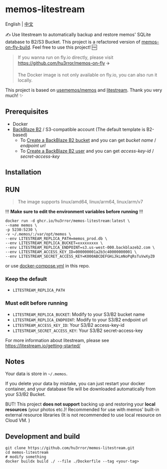 # memos-litestream

English | [中文](README_zh-CN.md)

✍️ Use litestream to automatically backup and restore memos' SQLite database to B2/S3 Bucket. This project is a refactored version of [memos-on-fly-build](https://github.com/hu3rror/memos-on-fly-build). Feel free to use this project! 🆓

> If you wanna run on fly.io directly, please visit https://github.com/hu3rror/memos-on-fly ✈️
> 
> The Docker image is not only available on fly.io, you can also run it locally.

This project is based on [usememos/memos](https://github.com/usememos/memos) and [litestream](https://github.com/benbjohnson/litestream). Thank you very much! ✨

## Prerequisites
- Docker
- [BackBlaze B2](https://www.backblaze.com/) / S3-compatible account (The default template is B2-based)
  -  To [Create a BackBlaze B2 bucket](https://litestream.io/guides/backblaze/#create-a-bucket) and you can get *bucket name* / *endpoint url*
  -  To [Create a BackBlaze B2 user](https://litestream.io/guides/backblaze/#create-a-user) and you can get *access-key-id* / *secret-access-key* 

## Installation

## RUN
> The image supports linux/amd64, linux/arm64, linux/arm/v7

!!! **Make sure to edit the environment variables before running** !!!

```shell
docker run -d ghcr.io/hu3rror/memos-litestream:latest \
--name memos \
-p 5230:5230 \
-v ~/.memos/:/var/opt/memos \
--env LITESTREAM_REPLICA_PATH=memos_prod.db \
--env LITESTREAM_REPLICA_BUCKET=xxxxxxxxx \
--env LITESTREAM_REPLICA_ENDPOINT=s3.us-west-000.backblazeb2.com \
--env LITESTREAM_ACCESS_KEY_ID=000000001a2b3c40000000001 \
--env LITESTREAM_SECRET_ACCESS_KEY=K000ABCDEFGHiJkLmNoPqRsTuVwXyZ0
```

or use [docker-compose.yml](https://github.com/hu3rror/memos-litestream/blob/main/docker-compose.yml) in this repo.

### Keep the default
- `LITESTREAM_REPLICA_PATH`

### Must edit before running
- `LITESTREAM_REPLICA_BUCKET`: Modify to your S3/B2 bucket name
- `LITESTREAM_REPLICA_ENDPOINT`: Modify to your S3/B2 endpoint url
- `LITESTREAM_ACCESS_KEY_ID`: Your S3/B2 access-key-id
- `LITESTREAM_SECRET_ACCESS_KEY`: Your S3/B2 secret-access-key

For more information about litestream, please see https://litestream.io/getting-started/

## Notes
Your data is store in `~/.memos`.

If you delete your data by mistake, you can just restart your docker container, and your database file will be downloaded automatically from your S3/B2 Bucket.

BUT! This project **does not support** backing up and restoring your **local resources** (your photos etc.)! Recommended for use with memos' built-in external resource libraries (It is not recommended to use local resource on Cloud VM. )

## Development and build

```shell
git clone https://github.com/hu3rror/memos-litestream.git
cd memos-litestream
# modify something
docker buildx build ./ --file ./Dockerfile --tag <your-tag>
```

